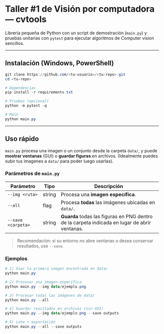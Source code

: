 # Taller #1 de Visión por computadora — **cvtools**

Librería pequeña de Python con un script de demostración (`main.py`) y pruebas unitarias con `pytest` para ejecutar algoritmos de Computer vision sencillos.

---

## Instalación (Windows, PowerShell)

```powershell
git clone https://github.com/<tu-usuario>/<tu-repo>.git
cd <tu-repo>

# Dependencias
pip install -r requirements.txt

# Pruebas (opcional)
python -m pytest -q

# Main 
python main.py
```
  
---

## Uso rápido

`main.py` procesa una imagen o un conjunto desde la carpeta `data/`, y puede **mostrar ventanas** (GUI) o **guardar figuras** en archivos. (Idealmente puedes subir tus imagenes a `data/` para poder luego usarlas).

### Parámetros de `main.py`

| Parámetro | Tipo | Descripción |
|---|---|---|
| `--img <ruta>` | string | Procesa una **imagen específica**. |
| `--all` | flag | Procesa **todas** las imágenes ubicadas en `data/`. |
| `--save <carpeta>` | string | **Guarda** todas las figuras en PNG dentro de la carpeta indicada en lugar de abrir ventanas. |

> Recomendación: si su entorno no abre ventanas o desea conservar resultados, use `--save`.

### Ejemplos

```powershell
# 1) Usar la primera imagen encontrada en data/
python main.py

# 2) Procesar una imagen específica
python main.py --img data/ejemplo.png

# 3) Procesar todas las imágenes de data/
python main.py --all

# 4) Guardar resultados en archivos (sin GUI)
python main.py --img data/ejemplo.png --save outputs

# 5) Lote + exportación
python main.py --all --save outputs
```

